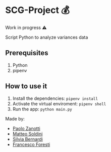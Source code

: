 # SCG-Project :moneybag:

Work in progress :warning:

Script Python to analyze variances data

## Prerequisites

1. Python
2. pipenv

## How to use it

1. Install the dependencies: `pipenv install`
2. Activate the virtual enviroment: `pipenv shell`
3. Run the app: `python main.py`

Made by:

- [Paolo Zanotti](https://github.com/zanottipaolo)
- [Matteo Soldini](https://github.com/matteosoldini)
- [Silvia Bernardi](https://github.com/SilviaBer)
- [Francesco Foresti](https://github.com/FrancusForrest)
